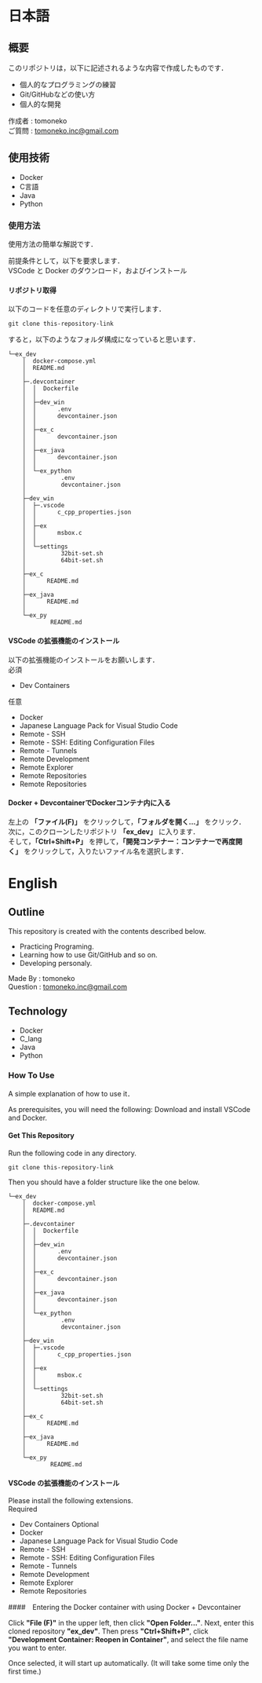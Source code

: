 # 日本語
## 概要
このリポジトリは，以下に記述されるような内容で作成したものです．

- 個人的なプログラミングの練習
- Git/GitHubなどの使い方
- 個人的な開発

作成者 : tomoneko  
ご質問 : <tomoneko.inc@gmail.com>  

## 使用技術
- Docker
- C言語
- Java
- Python

### 使用方法

使用方法の簡単な解説です．

前提条件として，以下を要求します．  
VSCode と Docker のダウンロード，およびインストール  

#### リポジトリ取得

以下のコードを任意のディレクトリで実行します．

```
git clone this-repository-link
```

すると，以下のようなフォルダ構成になっていると思います．

```
└─ex_dev
    │  docker-compose.yml
    │  README.md
    │  
    ├─.devcontainer
    │  │  Dockerfile
    │  │  
    │  ├─dev_win
    │  │      .env
    │  │      devcontainer.json
    │  │      
    │  ├─ex_c
    │  │      devcontainer.json
    │  │      
    │  ├─ex_java
    │  │      devcontainer.json
    │  │      
    │  └─ex_python
    │          .env
    │          devcontainer.json
    │
    ├─dev_win
    │  ├─.vscode
    │  │      c_cpp_properties.json
    │  │      
    │  ├─ex
    │  │      msbox.c
    │  │      
    │  └─settings
    │          32bit-set.sh
    │          64bit-set.sh
    │
    ├─ex_c
    │      README.md
    │
    ├─ex_java
    │      README.md
    │
    └─ex_py
            README.md
```
#### VSCode の拡張機能のインストール

以下の拡張機能のインストールをお願いします．  
必須 
- Dev Containers

任意
- Docker
- Japanese Language Pack for Visual Studio Code
- Remote - SSH
- Remote - SSH: Editing Configuration Files
- Remote - Tunnels
- Remote Development
- Remote Explorer
- Remote Repositories
- Remote Repositories

#### Docker + DevcontainerでDockerコンテナ内に入る

左上の __「ファイル(F)」__ をクリックして，__「フォルダを開く...」__ をクリック．  
次に，このクローンしたリポジトリ __「ex_dev」__ に入ります．  
そして，__「Ctrl+Shift+P」__ を押して，__「開発コンテナー：コンテナーで再度開く」__ をクリックして，入りたいファイル名を選択します．  


# English
## Outline
This repository is created with the contents described below.

- Practicing Programing.
- Learning how to use Git/GitHub and so on.
- Developing personaly.

Made By  : tomoneko  
Question : <tomoneko.inc@gmail.com>  

## Technology
- Docker
- C_lang
- Java
- Python

### How To Use

A simple explanation of how to use it．

As prerequisites, you will need the following:
Download and install VSCode and Docker.  

#### Get This Repository

Run the following code in any directory.  
```
git clone this-repository-link
```

Then you should have a folder structure like the one below.  

```
└─ex_dev
    │  docker-compose.yml
    │  README.md
    │  
    ├─.devcontainer
    │  │  Dockerfile
    │  │  
    │  ├─dev_win
    │  │      .env
    │  │      devcontainer.json
    │  │      
    │  ├─ex_c
    │  │      devcontainer.json
    │  │      
    │  ├─ex_java
    │  │      devcontainer.json
    │  │      
    │  └─ex_python
    │          .env
    │          devcontainer.json
    │
    ├─dev_win
    │  ├─.vscode
    │  │      c_cpp_properties.json
    │  │      
    │  ├─ex
    │  │      msbox.c
    │  │      
    │  └─settings
    │          32bit-set.sh
    │          64bit-set.sh
    │
    ├─ex_c
    │      README.md
    │
    ├─ex_java
    │      README.md
    │
    └─ex_py
            README.md
```
#### VSCode の拡張機能のインストール

Please install the following extensions.  
Required  
- Dev Containers
Optional  
- Docker
- Japanese Language Pack for Visual Studio Code
- Remote - SSH
- Remote - SSH: Editing Configuration Files
- Remote - Tunnels
- Remote Development
- Remote Explorer
- Remote Repositories

####　Entering the Docker container with using Docker + Devcontainer

Click __"File (F)"__ in the upper left, then click __"Open Folder..."__.
Next, enter this cloned repository __"ex_dev"__.
Then press __"Ctrl+Shift+P"__, click __"Development Container: Reopen in Container"__, and select the file name you want to enter.

Once selected, it will start up automatically. (It will take some time only the first time.)
